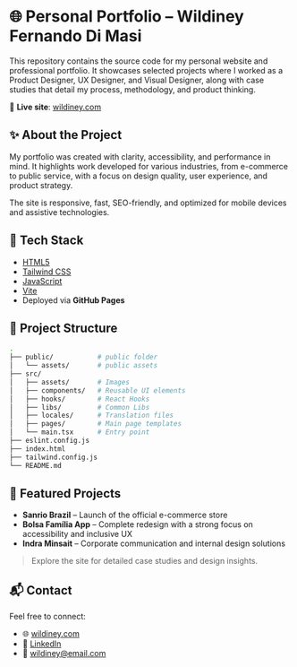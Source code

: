 # 🌐 Personal Portfolio – Wildiney Fernando Di Masi

This repository contains the source code for my personal website and professional portfolio. It showcases selected projects where I worked as a Product Designer, UX Designer, and Visual Designer, along with case studies that detail my process, methodology, and product thinking.

🔗 **Live site**: [wildiney.com](https://wildiney.com)

## ✨ About the Project

My portfolio was created with clarity, accessibility, and performance in mind. It highlights work developed for various industries, from e-commerce to public service, with a focus on design quality, user experience, and product strategy.

The site is responsive, fast, SEO-friendly, and optimized for mobile devices and assistive technologies.

## 🧰 Tech Stack

- [HTML5](https://developer.mozilla.org/en-US/docs/Web/HTML)
- [Tailwind CSS](https://tailwindcss.com/)
- [JavaScript](https://developer.mozilla.org/en-US/docs/Web/JavaScript)
- [Vite](https://vitejs.dev/)
- Deployed via **GitHub Pages**

## 📂 Project Structure

```bash
.
├── public/           # public folder
│   └── assets/       # public assets
├── src/
│   ├── assets/       # Images
│   ├── components/   # Reusable UI elements
│   ├── hooks/        # React Hooks
│   ├── libs/         # Common Libs
│   ├── locales/      # Translation files
│   ├── pages/        # Main page templates
│   └── main.tsx      # Entry point
├── eslint.config.js
├── index.html
├── tailwind.config.js
└── README.md
```

## 🧾 Featured Projects

- **Sanrio Brazil** – Launch of the official e-commerce store  
- **Bolsa Família App** – Complete redesign with a strong focus on accessibility and inclusive UX  
- **Indra Minsait** – Corporate communication and internal design solutions  

> Explore the site for detailed case studies and design insights.

## 📬 Contact

Feel free to connect:

- 🌐 [wildiney.com](https://wildiney.com)
- 💼 [LinkedIn](https://linkedin.com/in/wildiney)
- 📧 [wildiney@email.com](mailto:wildiney@email.com)
